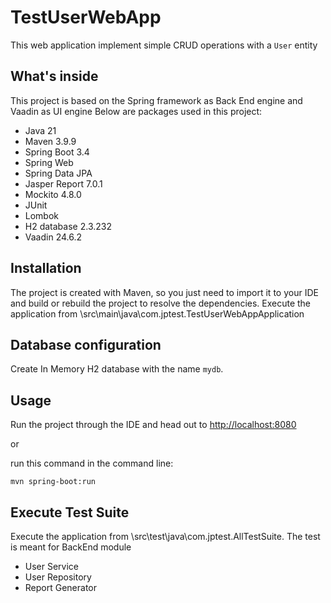 # TestUserWebApp
This web application implement simple CRUD operations with a `User` entity

## What's inside
This project is based on the Spring framework as Back End engine and Vaadin as UI engine
Below are packages used in this project:
- Java 21
- Maven 3.9.9
- Spring Boot 3.4
- Spring Web
- Spring Data JPA
- Jasper Report 7.0.1
- Mockito 4.8.0
- JUnit
- Lombok
- H2 database 2.3.232
- Vaadin 24.6.2

## Installation
The project is created with Maven, so you just need to import it to your IDE and build or rebuild the project to resolve the dependencies.
Execute the application from \src\main\java\com.jptest.TestUserWebAppApplication

## Database configuration
Create In Memory H2 database with the name `mydb`.

## Usage
Run the project through the IDE and head out to [http://localhost:8080](http://localhost:8080)

or

run this command in the command line:
```
mvn spring-boot:run
```

## Execute Test Suite
Execute the application from \src\test\java\com.jptest.AllTestSuite.
The test is meant for BackEnd module
- User Service
- User Repository
- Report Generator